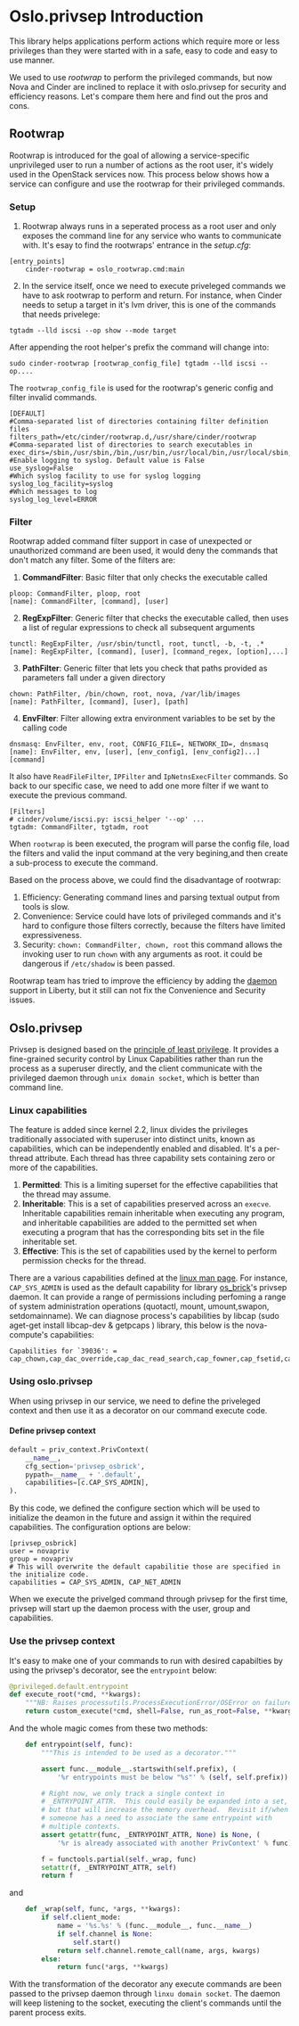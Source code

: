 # Oslo.privsep Introduction

This library helps applications perform actions which require more or less privileges than they were started with in a safe, easy to code and easy to use manner.

We used to use *rootwrap* to perform the privileged commands, but now Nova and Cinder are inclined to replace it with oslo.privsep for security and efficiency reasons. Let's compare them here and find out the pros and cons.

## Rootwrap
Rootwrap is introduced for the goal of allowing a service-specific unprivileged user to run a number of actions as the root user, it's widely used in the OpenStack services now. This process below shows
how a service can configure and use the rootwrap for their privileged
commands.

### Setup

1. Rootwrap always runs in a seperated process as a root user and only
exposes the command line for any service who wants to communicate with.
It's esay to find the rootwraps' entrance in the *setup.cfg*:
```
[entry_points]
    cinder-rootwrap = oslo_rootwrap.cmd:main
```

2. In the service itself, once we need to execute priveleged commands we have to ask rootwrap to perform and return. For instance, when Cinder
needs to setup a target in it's lvm driver, this is one of the commands
that needs privelege:
```
tgtadm --lld iscsi --op show --mode target
```
After appending the root helper's prefix the command will change into:
```
sudo cinder-rootwrap [rootwrap_config_file] tgtadm --lld iscsi --op....
```
The ``rootwrap_config_file`` is used for the rootwrap's generic config and filter invalid commands.
```
[DEFAULT]
#Comma-separated list of directories containing filter definition files
filters_path=/etc/cinder/rootwrap.d,/usr/share/cinder/rootwrap
#Comma-separated list of directories to search executables in
exec_dirs=/sbin,/usr/sbin,/bin,/usr/bin,/usr/local/bin,/usr/local/sbin,/usr/lpp/mmfs/b
#Enable logging to syslog. Default value is False
use_syslog=False
#Which syslog facility to use for syslog logging
syslog_log_facility=syslog
#Which messages to log
syslog_log_level=ERROR
```
### Filter

Rootwrap added command filter support in case of unexpected or unauthorized command are been used, it would deny the commands that don't match any filter. Some of the filters are:

1. **CommandFilter**: Basic filter that only checks the executable called
```
ploop: CommandFilter, ploop, root
[name]: CommandFilter, [command], [user]
```
2. **RegExpFilter**: Generic filter that checks the executable called, then uses a list of regular expressions to check all subsequent arguments
```
tunctl: RegExpFilter, /usr/sbin/tunctl, root, tunctl, -b, -t, .*
[name]: RegExpFilter, [command], [user], [command_regex, [option],...]
```

3. **PathFilter**: Generic filter that lets you check that paths provided as parameters fall under a given directory
```
chown: PathFilter, /bin/chown, root, nova, /var/lib/images
[name]: PathFilter, [command], [user], [path]
```

4. **EnvFilter**: Filter allowing extra environment variables to be set by the calling code
```
dnsmasq: EnvFilter, env, root, CONFIG_FILE=, NETWORK_ID=, dnsmasq
[name]: EnvFilter, env, [user], [env_config1, [env_config2]...] [command]
```
It also have ``ReadFileFilter``, ``IPFilter`` and ``IpNetnsExecFilter`` commands.
So back to our specific case, we need to add one more filter if we
want to execute the previous command.
````
[Filters]
# cinder/volume/iscsi.py: iscsi_helper '--op' ...
tgtadm: CommandFilter, tgtadm, root
````
When ``rootwrap`` is been executed, the program will parse the config file, load the filters and valid the input command at the very begining,and then create a sub-process to execute the command.

Based on the process above, we could find the disadvantage of rootwrap:

1. Efficiency: Generating command lines and parsing textual output from tools is slow.
2. Convenience: Service could have lots of privileged commands and it's hard to configure those filters correctly, because the filters have limited expressiveness.
3. Security: ``chown: CommandFilter, chown, root`` this command allows
the invoking user to run ``chown`` with any arguments as root. it could be dangerous if ``/etc/shadow`` is been passed.

Rootwrap team has tried to improve the efficiency by adding the
[daemon](https://specs.openstack.org/openstack/oslo-specs/specs/liberty/privsep.html) support in Liberty, but it still can not fix the Convenience and Security issues.

## Oslo.privsep

Privsep is designed based on the [principle of least privilege](https://en.wikipedia.org/wiki/Principle_of_least_privilege). It provides a fine-grained security control by Linux Capabilities rather than run the process as a superuser directly, and the client communicate with the privileged daemon through ``unix domain socket``, which is better than command line.

### Linux capabilities

The feature is added since kernel 2.2, linux divides the privileges traditionally associated with superuser into distinct units, known as capabilities, which can be independently enabled and disabled.  It's a per-thread attribute. 
Each thread has three capability sets containing zero or more of the capabilities.
1. **Permitted**: This is a limiting superset for the effective capabilities that the thread may assume.
2. **Inheritable**: This is a set of capabilities preserved across an ``execve``. Inheritable capabilities remain inheritable when executing any program, and inheritable capabilities are added to the permitted set when executing a program that has the corresponding bits set in the file inheritable set.
3. **Effective**: This is the set of capabilities used by the kernel to perform permission checks for the thread.

There are a various capabilities defined at the [linux man page](http://man7.org/linux/man-pages/man7/capabilities.7.html). For instance, ``CAP_SYS_ADMIN`` is used as the default capability for library [os_brick](https://github.com/openstack/os-brick)'s privsep daemon. It can provide a range of permissions including perfoming a range of system administration operations (quotactl, mount, umount,swapon, setdomainname).
We can diagnose process's capabilities by libcap (sudo aget-get install libcap-dev & getpcaps <PID>) library, this below is the nova-compute's capabilities:
```
Capabilities for `39036': = cap_chown,cap_dac_override,cap_dac_read_search,cap_fowner,cap_fsetid,cap_kill,cap_setgid,cap_setuid,cap_setpcap,cap_linux_immutable,cap_net_bind_service,cap_net_broadcast,cap_net_admin,cap_net_raw,cap_ipc_lock,cap_ipc_owner,cap_sys_module,cap_sys_rawio,cap_sys_chroot,cap_sys_ptrace,cap_sys_pacct,cap_sys_admin,cap_sys_boot,cap_sys_nice,cap_sys_resource,cap_sys_time,cap_sys_tty_config,cap_mknod,cap_lease,cap_audit_write,cap_audit_control,cap_setfcap,cap_mac_override,cap_mac_admin,cap_syslog,cap_wake_alarm,cap_block_suspend,37+ep
```

### Using oslo.privsep

When using privsep in our service, we need to define the priveleged context and then use it as a decorator on our command execute code.

#### Define privsep context
```python 
default = priv_context.PrivContext(
    __name__,
    cfg_section='privsep_osbrick',
    pypath=__name__ + '.default',
    capabilities=[c.CAP_SYS_ADMIN],
).
```
By this code, we defined the configure section which will be used to initialize the deamon in the future and assign it within the required capabilities.  The configuration options are below:
```
[privsep_osbrick]
user = novapriv
group = novapriv
# This will overwrite the default capabilitie those are specified in the initialize code.
capabilities = CAP_SYS_ADMIN, CAP_NET_ADMIN 
```
When we execute the privelged command through privsep for the first time, privsep will start up the daemon process with the user, group and
capabilities.

### Use the privsep context
It's easy to make one of your commands to run with desired capabilties by using the privsep's decorator, see the ``entrypoint`` below:
```python
@privileged.default.entrypoint
def execute_root(*cmd, **kwargs):
    """NB: Raises processutils.ProcessExecutionError/OSError on failure."""
    return custom_execute(*cmd, shell=False, run_as_root=False, **kwargs)
```
And the whole magic comes from these two methods:
```python
    def entrypoint(self, func):
        """This is intended to be used as a decorator."""

        assert func.__module__.startswith(self.prefix), (
            '%r entrypoints must be below "%s"' % (self, self.prefix))

        # Right now, we only track a single context in
        # _ENTRYPOINT_ATTR.  This could easily be expanded into a set,
        # but that will increase the memory overhead.  Revisit if/when
        # someone has a need to associate the same entrypoint with
        # multiple contexts.
        assert getattr(func, _ENTRYPOINT_ATTR, None) is None, (
            '%r is already associated with another PrivContext' % func)

        f = functools.partial(self._wrap, func)
        setattr(f, _ENTRYPOINT_ATTR, self)
        return f
```
and
```python
    def _wrap(self, func, *args, **kwargs):
        if self.client_mode:
            name = '%s.%s' % (func.__module__, func.__name__)
            if self.channel is None:
                self.start()
            return self.channel.remote_call(name, args, kwargs)
        else:
            return func(*args, **kwargs)
```
With the transformation of the decorator any execute commands are been passed to the privsep daemon through ``linxu domain socket``. The daemon
will keep listening to the socket, executing the client's commands until the parent process exits.


